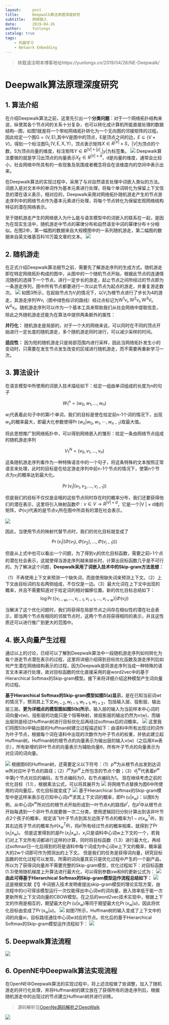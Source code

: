 ```yaml
---
layout:     post
title:      Deepwalk算法原理深度研究
subtitle:   网络嵌入
date:       2019-04-26
author:     Yunlongs
catalog: true
tags:
    - 机器学习
    - Network Embedding
---
```


>转载请注明本博客地址https://yunlongs.cn/2019/04/26/NE-Deepwalk/

# Deepwalk算法原理深度研究
## 1. 算法介绍
在介绍Deepwalk算法之前，这里先引出一个**分类问题**：对于一个网络拓扑结构来说，纵使其各个节点间的关系十分复杂，也可以转化成计算机所能直接处理的数据结构--图，如图1就是将一个带权网络拓扑转化为一个无向图的邻接矩阵的过程。因此给定一个图$\mathrm{G}=(\mathrm{V}, \mathrm{E})$,其中V是图中的顶点，E是顶点之间的边，$E \subseteq(V \times V)$，得到一个标注图$\mathrm{G_L}(\mathrm{V}, \mathrm{E}, \mathrm{X}, \mathrm{Y})$，顶点表示矩阵$X \in R^{|V|} \times S$，$|V |$为顶点的个数，S为顶点向量的维度，标注矩阵$Y \in R^{|V| \times |y|}$,$|y|$为标签集。
![](https://yunlongs-1253041399.cos.ap-chengdu.myqcloud.com/image/OpenNe/Deepwalk/1.jpg)
Deepwalk算法要做的就是学习出顶点的向量表示$X_{E} \in R^{|V| \times d}$，d是向量的维度，通常会比较小，社会网络中所具有的一些现象及氛围或者概念将会在该维度内的空间中表示出来。

在Deepwalk算法的实现过程中，采用了与对自然语言处理中词嵌入类似的方法。词嵌入是对文本中的单词作为基本元素进行处理，将每个单词转化为保留上下文信息的潜在语义表示，相对应的，Deepwalk采用对网络拓扑随机游走产生的节点游走序列中的网络节点作为基本元素进行处理，将每个节点转化为保留宏观网络结构特征的潜在网络表示。

至于随机游走产生的网络嵌入为什么能与语言模型中的词嵌入的联系在一起，是因为在现实生活中，随机游走中节点的幂律分布和自然语言中词的幂律分布十分相似。在图2中，第一幅图的数据来自大规模图中的一系列随机游走，第二幅图的数据来自英文维基百科10万篇文章的文本。
![](https://yunlongs-1253041399.cos.ap-chengdu.myqcloud.com/image/OpenNe/Deepwalk/2.jpg)

## 2. 随机游走
在正式介绍Deepwalk算法细节之前，需要先了解游走序列的生成方式。随机游走即在特定网络拓扑构成的图中，从图中的一个随机节点开始，根据此节点的连通情况随机的选择下一个节点，进行一定步长的游走，起止节点之间所经过的节点即为一条游走序列，图中所有节点都要进行一次以此节点为起点的游走，并重复游走数次。
![](https://yunlongs-1253041399.cos.ap-chengdu.myqcloud.com/image/OpenNe/Deepwalk/3.jpg)
如图3所示，在起始节点为$V_i$的情况下，以$V_i$为根节点进行了步长为4的游走，其游走序列$\mathrm{Wv}_ {\mathrm{i}}$（图中绿色标识的路线）经过点标记为$\mathrm{W}^{1} \mathrm{v}_ {\mathrm{i}}, \mathrm{W}^{2} \mathrm{v}_ {\mathrm{i}}, \mathrm{W}^{3} \mathrm{V}_ {\mathrm{i}},\mathrm{W}^{4} \mathrm{v}_ {\mathrm{i}}$。随机游走序列可以作为一个基本工具来帮助我们从社会网络中提取信息，除此之外随机游走还能为在算法中提供两条额外的属性：

**并行化：** 随机游走是局部的，对于一个大的网络来说，可以同时在不同的顶点开始进行一定长度的随机游走，多个随机游走同时进行，可以减少采样的时间。

**适应性：** 因为短的随机游走只是局部范围内进行采样，因此当网络拓扑发生小的变动时，只需要在发生节点发生改变的区域进行随机游走，而不需要再重新学习一次。

## 3. 算法设计
在语言模型中所使用的词嵌入技术描绘如下：给定一组由单词组成的长度为n的句子

$$W_{1}^{n}=\left(w_{0}, w_{1}, \ldots, w_{n}\right)$$

$w_i$代表着此句子中的第i个单词，我们的目标是使在给定前n-1个词的情况下，出现$w_n$的概率最大，即最大化参数使得$\operatorname{Pr}\left(w_{n} | w_{0}, w_{1}, \cdots, w_{n-1}\right)$取最大值。

将此思想推广到网络拓扑中，可以得到网络嵌入的雏形：给定一条由网络节点组成的随机游走序列

$$V_{1}^{N}=\left(v_{0}, v_{1}, \ldots, v_{n}\right)$$

这条随机游走序列看作为一种特殊语言中的一个句子，将这条特殊的文本按照正常语言来处理，此时的目标是在给定游走序列中前n-1个节点的情况下，使第n个节点为$v_i$的概率达到最大化。

$$\operatorname{Pr}\left(v_{i} |\left(v_{1}, v_{2}, \ldots, v_{i-1}\right)\right)$$


但是我们的目标不仅仅是会哦的这些节点同时存在时的概率分布，我们还要获得他们的潜在表示，这里将引入映射函数$\Phi : v \in V \rightarrow R^{|V| \times d}$，它是一个|V | × d维的矩阵，$\Phi\left(v_{i}\right)$代表的是节点$v_i$所在图中所具有的潜在社会表示。

![](https://yunlongs-1253041399.cos.ap-chengdu.myqcloud.com/image/OpenNe/Deepwalk/4.jpg)

因此，当使用节点的映射代替节点时，我们的优化目标就变成了

$$\operatorname{Pr}\left(v_{i} |\left(\Phi\left(v_{1}\right), \Phi\left(v_{2}\right), \ldots, \Phi\left(v_{i-1}\right)\right)\right)$$

但是从上式中也可以看出一个问题，为了得到$v_i$的优化目标函数，需要之前i-1个点的潜在社会表示，这就使得当游走序列越来越长时，计算出目标函数几乎是不可行的。为了解决这个问题，**Deepwalk采用了词嵌入技术中的Skip-gram方法思想：**

（1）不再使用上下文来预测一个缺失词，而是使用缺失词来预测上下文。（2）上下文由目标词的左右两侧组成，不仅仅是一边。（3）最大化词在上下文中出现的概率，并且不需要知道对于给定词的相对偏移位置。新的优化目标总结如下：
$$\log \operatorname{Pr}\left(\left\{v_{i-w}, \ldots, v_{i-1}, v_{i+1}, \ldots, v_{i+w}\right\} | \Phi\left(v_{i}\right)\right)$$

当解决了这个优化问题时，我们将获得在局部节点之间存在相似性的潜在社会表示，即当两个节点有相同的邻居节点时，这两个节点将获得相同的表示，并且这性质还可以进行推广到更大的范围中。

## 4. 嵌入向量产生过程
通过以上的讨论，已经可以了解到Deepwalk算法中一段随机游走序列如何转化为每个游走节点潜在表示的过程，这里将详细介绍得到目标优化函数及游走序列后如何产生潜在网络结构表示的过程，因为Deepwalk是将游走序列当成一种特殊的语言文本来进行处理，故对目标函数的优化直接采用的是word2vec中的基于Hierarchical Softmax的Skip-gram模型。接下来将详细介绍这种模型产生词向量的过程。

**基于Hierarchical Softmax的Skip-gram模型如图5(a)显示**，是在已知当前词wt的情况下，预测其上下文$w_{t-2},w_{t-1},w_{t+1},w_{t+2}$，包括输入层、投影层、输出层三层。**更为详细点的模型图如图5(b)所示**，输入层的输入为当前样本中心词的词向量v(w)，投影层的功能只是个恒等映射，故投影层的输出仍然为v(w)，而输出层则是经过Huffman树进行目标优化后再经过softmax后的词概率。
![](https://yunlongs-1253041399.cos.ap-chengdu.myqcloud.com/image/OpenNe/Deepwalk/5.jpg)
这里我们将图5(b)中输出层的Huffman树建立过程描述如下：由语料中所有出现过的词作为叶子节点，根据每个词在语料中出现的次数作为叶子节点的权重，并依此建立起Huffman树。Huffman树的根节点的向量表示为输出层的输入v(w)（之后用Xw表示），所有新增的非叶节点的向量表示为辅助向量θ，所有叶子节点的向量表示为对应词的词向量。


![](https://yunlongs-1253041399.cos.ap-chengdu.myqcloud.com/image/OpenNe/Deepwalk/6.jpg)
根据图6的Huffman树，还需要定义以下符号：（1）$p^w$为从根节点出发到达词w所对应叶子节点的路径；（2）$l^w$为$p^w$上所包含的节点个数；（3）${d_j}^w$代表着$p^w$中第j个节点对应的编码，左节点编码为0，右节点编码为1。
现在继续考虑之前的优化目标（1.1），根据乘法公式，可以将其展开为
![](https://yunlongs-1253041399.cos.ap-chengdu.myqcloud.com/image/OpenNe/Deepwalk/7.jpg)
将网络节点替换为图6中所使用的词向量后，优化目标就变成了
![](https://yunlongs-1253041399.cos.ap-chengdu.myqcloud.com/image/OpenNe/Deepwalk/8.jpg)
基于Hierarchical Softmax的Skip-gram模型中是这样来表示在已知中心词$x^w$求其上下文词的概率，即$\operatorname{Pr}\left(u | x_{w}\right)$：以图6为例，从中心词$x^w$所对应的根节点开始形成到一叶节点$x_i$的路径$p^i$，在$p^i$中从根节点开始每遇到一个非叶节点就要做一次二分类，使用逻辑回归分别计算出到该非叶节点2个孩子的概率，规定该飞叶子节点到其左边孩子节点的概率为$1-\sigma\left(x_{w}^{T} \theta\right)$，到其右边孩子节点的概率为$\sigma\left(x_{w}^{T} \theta\right)$，将$p^i$所有经过节点的概率相乘，就得到了$\operatorname{Pr}\left(x_{i} | x_{w}\right)$。
但是这里得到的是$\operatorname{Pr}\left(x_{i} | x_{w}\right)$，$x_i$只是语料中心词w上下文的一个，若我们对上下文所有词都进行这样的计算，同时将目标函数（1.3）进行最大化，再经过softmax归一化后得到的将是语料中每个词成为中心词w上下文的概率，概率最大的2w个词即可作为预测出的上下文。
但是我们的任务是获得词向量，研究目标函数的优化过程可以发现，所需的词向量其实只是优化过程中产生的一个副产品，所以为了获得词向量并不需要完整的Skip-gram模型，优化过程如下：对目标函数(1.3)使用随机梯度上升算法进行最大化，可以得到参数xw和θ的更新公式为：
![](https://yunlongs-1253041399.cos.ap-chengdu.myqcloud.com/image/OpenNe/Deepwalk/9.jpg)
**由此可得基于Hierarchical Softmax的Skip-gram模型运作流程总结如下：**
![](https://yunlongs-1253041399.cos.ap-chengdu.myqcloud.com/image/OpenNe/Deepwalk/10.jpg)
这是根据文献【1】中词嵌入技术发明者提出skip-gram模型的理论实现方案，由流程中的c)可得该模型运行一次仅能得出中心词w的词向量，嵌入效率低于能一次更新所有上下文词向量的CBOW模型。在之后的word2vec技术实现中，根据上下文的作用是相互的，期望最大化$\operatorname{Pr}\left(u | x_{w}\right)$等同于期望最大化$\operatorname{Pr}\left(x_{w} | u\right)$，因此将优化目标由变成了$\operatorname{Pr}\left(x_{w} | u\right)$。
![](https://yunlongs-1253041399.cos.ap-chengdu.myqcloud.com/image/OpenNe/Deepwalk/11.jpg)
如图7所示，Huffman树的输入变成了上下文中的词的向量xi，目标路径通往中心词w对应的节点。优化后的基于Hierarchical Softmax的Skip-gram模型运作流程如下：
![](https://yunlongs-1253041399.cos.ap-chengdu.myqcloud.com/image/OpenNe/Deepwalk/12.jpg)

## 5. Deepwalk算法流程
![](https://yunlongs-1253041399.cos.ap-chengdu.myqcloud.com/image/OpenNe/Deepwalk/13.jpg)
## 6. OpenNE中Deepwalk算法实现流程
在OpenNE中Deepwalk算法的实现过程中，将上述流程做了些调整，加入了随机游走的并行化处理，并将Huffman树的建立放在了获得所有的游走序列后，根据随机游走中的出现过的节点建立Huffman树并进行训练。
>源码解析见[OpenNe源码解析之DeepWalk
](https://yunlongs.cn/2019/01/24/NE-OpenNE&Deepwalk/)

![](https://yunlongs-1253041399.cos.ap-chengdu.myqcloud.com/image/OpenNe/Deepwalk/14.jpg)